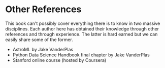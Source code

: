 Other References
====================

This book can't possibly cover everything there is to know in two massive disciplines. Each author here has obtained their knowledge through other references and through experience. The latter is hard earned but we can easily share some of the former. 

* AstroML by Jake VanderPlas
* Python Data Science Handbook final chapter by Jake VanderPlas
* Stanford online course (hosted by Coursera)
